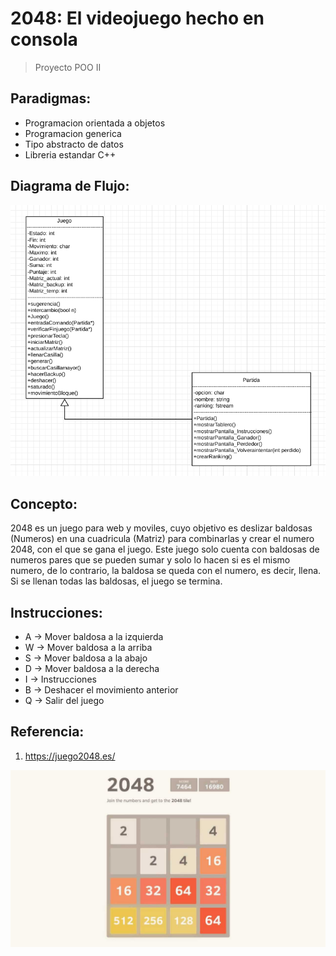 # 2048: El videojuego hecho en consola
> Proyecto POO II

## Paradigmas:
* Programacion orientada a objetos
* Programacion generica
* Tipo abstracto de datos
* Libreria estandar C++

## Diagrama de Flujo:
![](DiagramaDeFlujo.png)

## Concepto:
2048 es un juego para web y moviles, cuyo objetivo es deslizar baldosas (Numeros) en una cuadricula (Matriz) para combinarlas y crear el numero 2048, con el que se gana el juego. Este juego solo cuenta con baldosas de numeros pares que se pueden sumar y solo lo hacen si es el mismo numero, de lo contrario, la baldosa se queda con el numero, es decir, llena. Si se llenan todas las baldosas, el juego se termina.

## Instrucciones:
* A -> Mover baldosa a la izquierda
* W -> Mover baldosa a la arriba
* S -> Mover baldosa a la abajo
* D -> Mover baldosa a la derecha
* I -> Instrucciones
* B -> Deshacer el movimiento anterior
* Q -> Salir del juego

## Referencia:
1. https://juego2048.es/

![](2048.jpg)

